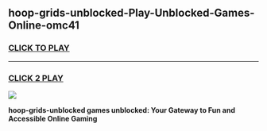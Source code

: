 
## hoop-grids-unblocked-Play-Unblocked-Games-Online-omc41
<h3>
<a href="https://premium76.site?title=hoop-grids-unblocked&ref=25A">CLICK TO PLAY</a></h3>
<hr>

<h3>
<a href="https://premium76.site?title=hoop-grids-unblocked&ref=25A">CLICK 2 PLAY</a>
  
</h3>

<a href="https://premium76.site?title=hoop-grids-unblocked&ref=25A"><img src="https://clearcache.store/games.png"></a>


**hoop-grids-unblocked games unblocked: Your Gateway to Fun and Accessible Online Gaming**
